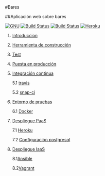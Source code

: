 #Bares

##Aplicación web sobre bares

[![GNU](https://img.shields.io/badge/license-GNU%20GPL%20V3-ff69b4.svg)](LICENSE)
[![Build Status](https://travis-ci.org/acasadoquijada/IV.svg?branch=master)](https://travis-ci.org/acasadoquijada/IV)
[![Build Status](https://snap-ci.com/acasadoquijada/IV/branch/master/build_image)](https://snap-ci.com/acasadoquijada/IV/branch/master)
[![Heroku](https://www.herokucdn.com/deploy/button.png)](http://aplicacion-bares.herokuapp.com/bares/)


1. [Introduccion](documentacion/capitulo1-introduccion.md)

2. [Herramienta de construcción](documentacion/capitulo2-herramienta_construccion.md)

3. [Test](documentacion/capitulo3-test.md)

4. [Puesta en producción](documentacion/capitulo4-puesta-produccion.md)

5. [Integración continua](documentacion/capitulo5-intregracion-continua.md)
    
    5.1 [travis](documentacion/capitulo5-intregracion-continua.md#travis)

    5.2 [snap-ci](documentacion/capitulo5-intregracion-continua.md#snap-ci)
    
6. [Entorno de pruebas](documentacion/capitulo6-entorno-pruebas.md)

    6.1 [Docker](documentacion/capitulo6-entorno-pruebas.md#docker)

7. [Despliegue PaaS](documentacion/capitulo7-despliegue-PaaS.md)

    7.1 [Heroku](documentacion/capitulo7-despliegue-PaaS.md#despliegue-heroku)
    
    7.2 [Configuración postgresql](documentacion/capitulo7-despliegue-PaaS.md#configuración-postgresql)


8. [Despliegue IaaS](documentacion/capitulo8-despliegue-IaaS)

    8.1[Ansible](documentacion/capitulo8-despliegue-IaaS#ansible)

    8.2[Vagrant](documentacion/capitulo8-despliegue-IaaS#vagrant)




